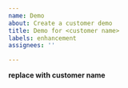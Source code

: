```yaml
---
name: Demo
about: Create a customer demo
title: Demo for <customer name>
labels: enhancement
assignees: ''

---
```


**replace with customer name**